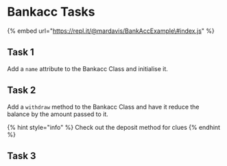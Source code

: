 # Bankacc Tasks

{% embed url="https://repl.it/@mardavis/BankAccExample\#index.js" %}

## Task 1

Add a `name` attribute to the Bankacc Class and initialise it.

## Task 2

Add a `withdraw` method to the Bankacc Class and have it reduce the balance by the amount passed to it.

{% hint style="info" %}
Check out the deposit method for clues
{% endhint %}

## Task 3





